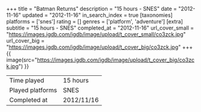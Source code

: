 +++
title = "Batman Returns"
description = "15 hours - SNES"
date = "2012-11-16"
updated = "2012-11-16"
in_search_index = true
[taxonomies]
platforms = ['snes']
rating = []
genres = ['platform', 'adventure']
[extra]
subtitle = "15 hours - SNES"
completed_at = "2012-11-16"
url_cover_small = "https://images.igdb.com/igdb/image/upload/t_cover_small/co3zck.jpg"
url_cover_big = "https://images.igdb.com/igdb/image/upload/t_cover_big/co3zck.jpg"
+++
{{ image(src="https://images.igdb.com/igdb/image/upload/t_cover_big/co3zck.jpg") }}

|              |            |
| ------------ | ---------- |
| Time played  | 15 hours |
| Played platforms    | SNES |
| Completed at | 2012/11/16 |

